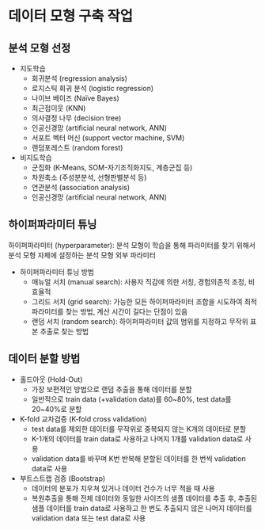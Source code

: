 # 데이터 모형 구축 작업

## 분석 모형 선정
* 지도학습
    * 회귀분석 (regression analysis)
    * 로지스틱 회귀 분석 (logistic regression)
    * 나이브 베이즈 (Naïve Bayes)
    * 최근접이웃 (KNN)
    * 의사결정 나무 (decision tree)
    * 인공신경망 (artificial neural network, ANN)
    * 서포트 벡터 머신 (support vector machine, SVM)
    * 랜덤포레스트 (random forest)
* 비지도학습
    * 군집화 (K-Means, SOM-자기조직화지도, 계층군집 등)
    * 차원축소 (주성분분석, 선형판별분석 등)
    * 연관분석 (association analysis)
    * 인공신경망 (artificial neural network, ANN)

## 하이퍼파라미터 튜닝
하이퍼파라미터 (hyperparameter): 분석 모형이 학습을 통해 파라미터를 찾기 위해서 분석 모형 자체에 설정하는 분석 모형 외부 파라미터
* 하이퍼파라미터 튜닝 방법
    * 매뉴얼 서치 (manual search): 사용자 직감에 의한 서칭, 경험의존적 조정, 비효율적
    * 그리드 서치 (grid search): 가능한 모든 하이퍼파라미터 조합을 시도하여 최적 파라미터를 찾는 방법, 계산 시간이 길다는 단점이 있음
    * 랜덤 서치 (random search): 하이퍼파라미터 값의 범위를 지정하고 무작위 표본 추출로 찾는 방법

## 데이터 분할 방법
* 홀드아웃 (Hold-Out)
    * 가장 보편적인 방법으로 랜덤 추출을 통해 데이터를 분할
    * 일반적으로 train data (+validation data)를 60~80%, test data를 20~40%로 분할
* K-fold 교차검증 (K-fold cross validation)
    * test data를 제외한 데이터를 무작위로 중복되지 않는 K개의 데이터로 분할
    * K-1개의 데이터를 train data로 사용하고 나머지 1개를 validation data로 사용
    * validation data를 바꾸며 K번 반복해 분할된 데이터를 한 번씩 validation data로 사용
* 부트스트랩 검증 (Bootstrap)
    * 데이터의 분포가 치우쳐 있거나 데이터 건수가 너무 적을 때 사용
    * 복원추출을 통해 전체 데이터와 동일한 사이즈의 샘플 데이터를 추출 후, 추출된 샘플 데이터를 train data로 사용하고 한 번도 추출되지 않은 나머지 데이터를 validation data 또는 test data로 사용